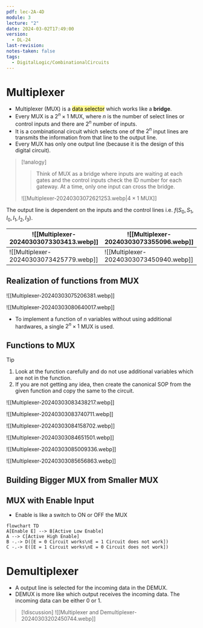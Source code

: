```yaml
---
pdf: lec-2A-4D
module: 3
lecture: "2"
date: 2024-03-02T17:49:00
version:
  - DL-24
last-revision: 
notes-taken: false
tags:
  - DigitalLogic/CombinationalCircuits
---
```

# Multiplexer

- Multiplexer (MUX) is a <mark style="background-color: #fff88f; color: black">data selector</mark> which works like a **bridge**.
- Every MUX is a $2^n \times 1$ MUX, where $n$ is the number of select lines or control inputs and there are $2^n$ number of inputs.
- It is a combinational circuit which selects one of the $2^n$ input lines are transmits the information from that line to the output line.
- Every MUX has only one output line (because it is the design of this digital circuit).

> [!analogy] 
>> Think of MUX as a bridge where inputs are waiting at each gates and the control inputs check the ID number for each gateway. At a time, only one input can cross the bridge.
>
> ![[Multiplexer-20240303072621253.webp|$4 \times 1$ MUX]]
> 

The output line is dependent on the inputs and the control lines i.e. $f(S_{0}, S_{1}, I_{0}, I_{1}, I_{2}, I_{3})$.

| ![[Multiplexer-20240303073303413.webp]] | ![[Multiplexer-20240303073355096.webp]] |
| --------------------------------------- | --------------------------------------- |
| ![[Multiplexer-20240303073425779.webp]] | ![[Multiplexer-20240303073450940.webp]] |


## Realization of functions from MUX

![[Multiplexer-20240303075206381.webp]]

![[Multiplexer-20240303080640017.webp]]

- To implement a function of $n$ variables without using additional hardwares, a single $2^n \times 1$ MUX is used.

## Functions to MUX

> [!tip] 
> 1. Look at the function carefully and do not use additional variables which are not in the function.
> 2. If you are not getting any idea, then create the canonical SOP from the given function and copy the same to the circuit.


![[Multiplexer-20240303083438217.webp]]

![[Multiplexer-20240303083740711.webp]]

![[Multiplexer-20240303084158702.webp]]

![[Multiplexer-20240303084651501.webp]]

![[Multiplexer-20240303085009336.webp]]

![[Multiplexer-20240303085656863.webp]]

## Building Bigger MUX from Smaller MUX


## MUX with Enable Input
- Enable is like a switch to ON or OFF the MUX

```mermaid
flowchart TD
A[Enable E] --> B[Active Low Enable]
A --> C[Active High Enable]
B -.-> D([E = 0 Circuit works\nE = 1 Circuit does not work])
C -.-> E([E = 1 Circuit works\nE = 0 Circuit does not work])
```

# Demultiplexer
- A output line is selected for the incoming data in the DEMUX.
- DEMUX is more like which output receives the incoming data. The incoming data can be either 0 or 1.


> [!discussion] 
> ![[Multiplexer and Demultiplexer-20240303202450744.webp]]


